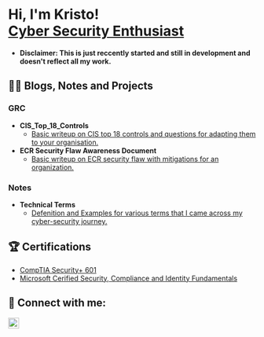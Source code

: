 <h1>Hi, I'm Kristo! <br/> <a href="https://www.linkedin.com/in/kristo-tony/">Cyber Security Enthusiast</a> </h1>

- <b> Disclaimer: This is just reccently started and still in development and doesn't reflect all my work. </b>

<h2>👨‍💻 Blogs, Notes and Projects</h2>
  
   <h3> GRC </h3>  
  
  - <b>CIS_Top_18_Controls</b>
    - [Basic writeup on CIS top 18 controls and questions for adapting them to your organisation.](https://github.com/kairos-diem/GRC/blob/main/CIS_Top_18.md)
  - <b>ECR Security Flaw Awareness Document</b>
    - [Basic writeup on ECR security flaw with mitigations for an organization.](https://github.com/kairos-diem/GRC/blob/main/ECR%20Security%20Flaw%20Awareness%20Document.md)

  <h3> Notes </h3>  
  
  - <b>Technical Terms</b>
    - [Defenition and Examples for various terms that I came across my cyber-security journey.](https://github.com/kairos-diem/Technical_Terms)



<h2>🏆 Certifications</h2>

- [CompTIA Security+ 601](https://www.credly.com/badges/b81372f6-cdd2-4ec6-9985-db02a5f63cc2/linked_in_profile)
- [Microsoft Cerified Security, Compliance and Identity Fundamentals](https://www.credly.com/badges/88a7a726-b03b-42c1-9f30-1ba2304e1f8f?source=linked_in_profile)


<h2> 🤳 Connect with me:</h2>

[<img align="left" alt="kristo-tony | LinkedIn" width="22px" src="https://cdn.jsdelivr.net/npm/simple-icons@v3/icons/linkedin.svg" />][linkedin]


[linkedin]: https://www.linkedin.com/in/kristo-tony/


